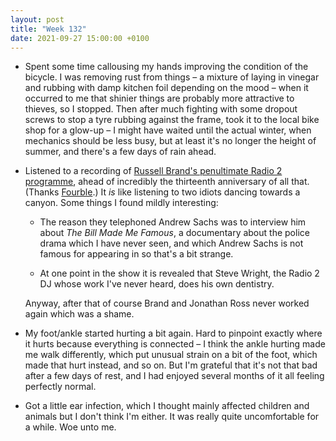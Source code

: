 ```yaml
---
layout: post
title: "Week 132"
date: 2021-09-27 15:00:00 +0100
---
```


- Spent some time callousing my hands improving the condition of the bicycle.
  I was removing rust from things – a mixture of laying in vinegar and rubbing with damp kitchen foil depending on the mood – when it occurred to me that shinier things are probably more attractive to thieves, so I stopped. Then after much fighting with some dropout screws to stop a tyre rubbing against the frame, took it to the local bike shop for a glow-up – I might have waited until the actual winter, when mechanics should be less busy, but at least it's no longer the height of summer, and there's a few days of rain ahead.

- Listened to a recording of [Russell Brand's penultimate Radio 2 programme](https://en.wikipedia.org/wiki/The_Russell_Brand_Show_prank_calls_row), ahead of incredibly the thirteenth anniversary of all that.
  (Thanks [Fourble](https://fourble.co.uk/podcast/russellbrand).) It _is_ like listening to two idiots dancing towards a canyon. Some things I found mildly interesting:

  - The reason they telephoned Andrew Sachs was to interview him about <cite>The Bill Made Me Famous</cite>, a documentary about the police drama which I have never seen, and which Andrew Sachs is not famous for appearing in so that's a bit strange.

  - At one point in the show it is revealed that Steve Wright, the Radio 2 DJ whose work I've never heard, does his own dentistry.

  Anyway, after that of course Brand and Jonathan Ross never worked again which was a shame.

- My foot/ankle started hurting a bit again. Hard to pinpoint exactly where it hurts because everything is connected – I think the ankle hurting made me walk differently, which put unusual strain on a bit of the foot, which made that hurt instead, and so on. But I'm grateful that it's not that bad after a few days of rest, and I had enjoyed several months of it all feeling perfectly normal.

- Got a little ear infection, which I thought mainly affected children and animals but I don't think I'm either. It was really quite uncomfortable for a while. Woe unto me.
